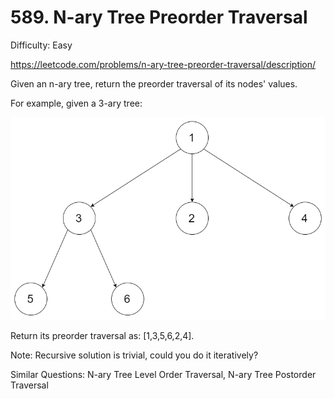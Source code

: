 # 589. N-ary Tree Preorder Traversal

Difficulty: Easy

https://leetcode.com/problems/n-ary-tree-preorder-traversal/description/

Given an n-ary tree, return the preorder traversal of its nodes' values.
 
For example, given a 3-ary tree:

![alt text](NaryTreeExample.png)
 
Return its preorder traversal as: [1,3,5,6,2,4].

 
Note: Recursive solution is trivial, could you do it iteratively?

Similar Questions: N-ary Tree Level Order Traversal, N-ary Tree Postorder Traversal
